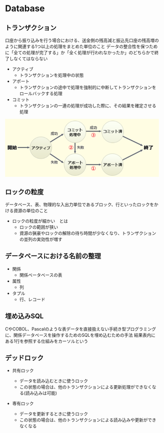 # Database
## トランザクション
口座から振り込みを行う場合における、送金側の残高減と振込先口座の残高増のように関連する1つ以上の処理をまとめた単位のこと
データの整合性を保つために「全ての処理が完了する」か「全く処理が行われなかったか」のどちらかで終了しなくてはならない

- アクティブ
  - トランザクションを処理中の状態
- アポート
  - トランザクションの途中で処理を強制的に中断してトランザクションをロールバックする処理
- コミット
  - トランザクションの一連の処理が成功した際に、その結果を確定させる処理

![picture 1](../images/6410ff065005f9bf677ff2d9f66edde12822e2d3ba41f5945f52df1cd36e6d21.png)


## ロックの粒度
データベース、表、物理的な入出力単位であるブロック、行といったロックをかける資源の単位のこと
- ロックの粒度が細かい　とは
  - ロックの範囲が狭い
  - 資源の猟豪やロックの解除の待ち時間が少なくなり、トランザクションの並列の実効性が増す


## データベースにおける名前の整理
- 関係
  - 関係ベータベースの表
- 属性
  - 列
- タプル
  - 行、レコード


## 埋め込みSQL
CやCOBOL、Pascalのような表データを直接扱えない手続き型プログラミングに、関係データベースを操作するためのSQLを埋め込むための手法
結果表内にある1行を参照する仕組みをカーソルという

## デッドロック
- 共有ロック
  - データを読み込むときに使うロック
  - この状態の場合は、他のトランザクションによる更新処理ができなくなる(読み込みは可能)

- 専有ロック
  - データを更新するときに使うロック
  - この状態の場合は、他のトランザクションによる読み込みや更新ができなくなる
